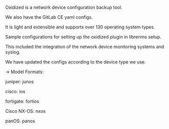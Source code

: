 Oxidized is a network device configuration backup tool.

We also have the GitLab CE yaml configs. 

It is light and extensible and supports over 130 operating system types.

Sample configurations for setting up the oxidized plugin in librenms setup.

This included the integration of the network device monitoring systems and syslog.

We have updated the configs according to the device type we use.

-> Model Formats:

juniper: junos

cisco: ios

fortigate: fortios

Cisco NX-OS: nxos

panOS: panos
